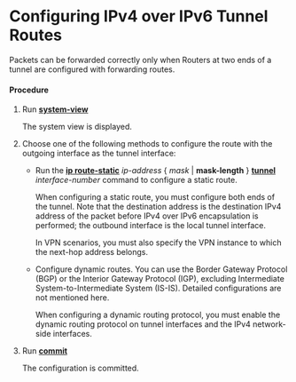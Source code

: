 Configuring IPv4 over IPv6 Tunnel Routes
========================================

Packets can be forwarded correctly only when Routers at two ends of a tunnel are configured with forwarding routes.

#### Procedure

1. Run [**system-view**](cmdqueryname=system-view)
   
   
   
   The system view is displayed.
2. Choose one of the following methods to configure the route with the outgoing interface as the tunnel interface:
   
   
   * Run the [**ip route-static**](cmdqueryname=ip+route-static) *ip-address* { *mask* | **mask-length** } [**tunnel**](cmdqueryname=tunnel) *interface-number* command to configure a static route.
     
     When configuring a static route, you must configure both ends of the tunnel. Note that the destination address is the destination IPv4 address of the packet before IPv4 over IPv6 encapsulation is performed; the outbound interface is the local tunnel interface.
     
     In VPN scenarios, you must also specify the VPN instance to which the next-hop address belongs.
   * Configure dynamic routes. You can use the Border Gateway Protocol (BGP) or the Interior Gateway Protocol (IGP), excluding Intermediate System-to-Intermediate System (IS-IS). Detailed configurations are not mentioned here.
     
     When configuring a dynamic routing protocol, you must enable the dynamic routing protocol on tunnel interfaces and the IPv4 network-side interfaces.
3. Run [**commit**](cmdqueryname=commit)
   
   
   
   The configuration is committed.